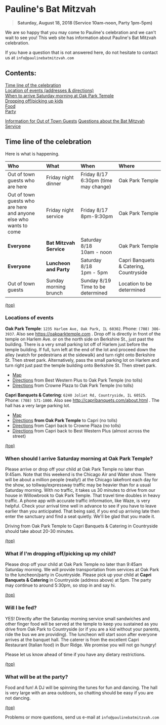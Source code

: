 # Pauline's Bat Mitzvah

> **Saturday, August 18, 2018 (Service 10am-noon, Party 1pm-5pm)**

We are so happy that you may come to Pauline's celebration and we can't wait to see you! This web site has information about Pauline's Bat Mitzvah celebration. 

If you have a question that is not answered here, do not hesitate to contact us at `info@paulinebatmitzvah.com`

## Contents:
[Time line of the celebration](#time-line-of-the-celebration)<BR/>
[Location of events (addresses & directions)](#locations-of-events)<BR/>
[When to arrive Saturday morning at Oak Park Temple](#when-should-i-arrive-saturday-morning-at-oak-park-temple)<BR/>
[Dropping off/picking up kids](#what-if-i'm-droppingoff-picking-up-my-child)<BR/>
[Food](#will-i-be-fed)<BR/>
[Party](#what-will-be-at-the-party)<BR/>

[Information for Out of Town Guests](/outOfTown)
[Questions about the Bat Mitzvah Service](/whatIsBatMitzvah)

## Time line of the celebration

Here is what is happening. 

| Who   | What   | When    | Where   |
|:-------|:------|:--------|:--------|
| Out of town guests who are here |  Friday night dinner | Friday 8/17 <BR/> 6:30pm (time may change)| Oak Park Temple |
| Out of town guests who are here <BR/> and anyone else who wants to come| Friday night service | Friday 8/17 <BR/> 8pm-9:30pm | Oak Park Temple | 
| **Everyone** | **Bat Mitzvah Service** | Saturday 8/18 <BR/> 10am - noon | Oak Park Temple | 
| **Everyone** | **Luncheon and Party** | Saturday 8/18 <BR/> 1pm - 5pm | Capri Banquets & Catering, Countryside | 
| Out of town guests | Sunday morning brunch | Sunday 8/19 <BR/> Time to be determined  | Location to be determined | 

[(top)](#pauline's-bat-mitzvah)

### Locations of events

**Oak Park Temple**: `1235 Harlem Ave, Oak Park, IL 60302`. Phone: `(708) 386-3937`. Also see https://oakparktemple.com . Drop off is directly in front of the temple on Harlem Ave. or on the north side on Berkshire St., just past the building. There is a very small parking lot off of Harlem just before the temple building. If full, turn left at the end of the lot and proceed down the alley (watch for pedestrians at the sidewalk) and turn right onto Berkshire St. Then street park. Alternatively, pass the small parking lot on Harlem and turn right just past the temple building onto Berkshire St. Then street park. 
- [Map](https://www.google.com/maps/place/Oak+Park+Temple/@41.9027412,-87.8071949,17z/data=!3m1!4b1!4m5!3m4!1s0x880fcb321af07a6b:0xb064a1520bd6d3fb!8m2!3d41.9027372!4d-87.8050062)
- [Directions](https://www.google.com/maps/dir/Best+Western+Plus+Chicagoland+-+Countryside,+Joliet+Road,+Countryside,+IL/Oak+Park+Temple,+1235+Harlem+Ave,+Oak+Park,+IL+60302/@41.8397401,-87.9136227,12z/data=!3m1!4b1!4m16!4m15!1m5!1m1!1s0x880e4835b8d4f883:0x5e6eedb10146be0b!2m2!1d-87.8730132!2d41.777754!1m5!1m1!1s0x880fcb321af07a6b:0xb064a1520bd6d3fb!2m2!1d-87.8050062!2d41.9027372!2m1!2b1!3e0) from Best Western Plus to Oak Park Temple (no tolls)
- [Directions](https://www.google.com/maps/dir/Crowne+Plaza+Chicago+SW+-+Burr+Ridge,+S+Frontage+Road,+Burr+Ridge,+IL/Oak+Park+Temple,+1235+Harlem+Ave,+Oak+Park,+IL+60302/@41.8246462,-87.9511171,12z/data=!3m1!4b1!4m16!4m15!1m5!1m1!1s0x880e48babe2fc1f3:0x5e66b2dbb4a574e3!2m2!1d-87.9215302!2d41.7534609!1m5!1m1!1s0x880fcb321af07a6b:0xb064a1520bd6d3fb!2m2!1d-87.8050062!2d41.9027372!2m1!2b1!3e0) from Crowne Plaza to Oak Park Temple (no tolls)

**Capri Banquets & Catering**: `6240 Joliet Rd, Countryside, IL 60525`. Phone: `(708) 571-1000`. Also see http://capribanquets.com/about.html . The hall has a very large parking lot. 
- [Map](https://www.google.com/maps/place/Capri+Banquets+%26+Catering/@41.776221,-87.8742897,17z/data=!3m1!4b1!4m5!3m4!1s0x880e48342cbf4e25:0x8d23463c294df84d!8m2!3d41.776217!4d-87.872101)
- [Directions](https://www.google.com/maps/dir/Oak+Park+Temple,+Harlem+Avenue,+Oak+Park,+IL/Capri+Banquets+%26+Catering,+6240+Joliet+Rd,+Countryside,+IL+60525/@41.8327431,-87.9074904,12z/data=!3m1!4b1!4m16!4m15!1m5!1m1!1s0x880fcb321af07a6b:0xb064a1520bd6d3fb!2m2!1d-87.8050062!2d41.9027372!1m5!1m1!1s0x880e48342cbf4e25:0x8d23463c294df84d!2m2!1d-87.872101!2d41.776217!2m1!2b1!3e0) **from Oak Park Temple** to Capri (no tolls)
- [Directions](https://www.google.com/maps/dir/Capri+Banquets+%26+Catering,+6240+Joliet+Rd,+Countryside,+IL+60525/Crowne+Plaza+Chicago+SW+-+Burr+Ridge,+S+Frontage+Road,+Burr+Ridge,+IL/@41.7612081,-87.9143252,14z/data=!3m1!4b1!4m16!4m15!1m5!1m1!1s0x880e48342cbf4e25:0x8d23463c294df84d!2m2!1d-87.872101!2d41.776217!1m5!1m1!1s0x880e48babe2fc1f3:0x5e66b2dbb4a574e3!2m2!1d-87.9215302!2d41.7534609!2m1!2b1!3e0) from Capri back to Crowne Plaza (no tolls)
- [Directions](https://www.google.com/maps/dir/Capri+Banquets+%26+Catering,+6240+Joliet+Rd,+Countryside,+IL+60525/Best+Western+Plus+Chicagoland+-+Countryside,+Joliet+Road,+Countryside,+IL/@41.7769895,-87.8747458,17z/data=!3m1!4b1!4m16!4m15!1m5!1m1!1s0x880e48342cbf4e25:0x8d23463c294df84d!2m2!1d-87.872101!2d41.776217!1m5!1m1!1s0x880e4835b8d4f883:0x5e6eedb10146be0b!2m2!1d-87.8730132!2d41.777754!2m1!2b1!3e0) from Capri back to Best Western Plus (almost across the street)

[(top)](#pauline's-bat-mitzvah)

### When should I arrive Saturday morning at Oak Park Temple?

Please arrive or drop off your child at Oak Park Temple no later than 9:45am. Note that this weekend is the Chicago Air and Water show. There will be about a million people (really!) at the Chicago lakefront each day for the show, so tollway/expressway traffic may be heavier than for a usual Saturday morning. With no traffic, it takes us 30 minutes to drive from our house in Willowbrook to Oak Park Temple. That travel time doubles in heavy traffic. A phone app with accurate traffic information, like Waze, is very helpful. Check your arrival time well in advance to see if you have to leave earlier than you anticipated. That being said, if you end up arriving late then enter the sanctuary and find a seat quietly. We'll be glad that you made it. 

Driving from Oak Park Temple to Capri Banquets & Catering in Countryside should take about 20-30 minutes. 


[(top)](#pauline's-bat-mitzvah)

### What if I'm dropping off/picking up my child?

Please drop off your child at Oak Park Temple no later than 9:45am Saturday morning. We will provide transportation from services at Oak Park to the luncheon/party in Countryside. Please pick up your child at **Capri Banquets & Catering** in Countryside (address above) at 5pm. The party may continue to around 5:30pm, so stop in and say hi.  

[(top)](#pauline's-bat-mitzvah)

### Will I be fed?

YES! Directly after the Saturday morning service small sandwiches and other finger food will be served at the temple to keep you sustained as you drive from Oak Park to Countryside (or if you are a kid without your parents, ride the bus we are providing). The luncheon will start soon after everyone arrives at the banquet hall. The caterer is from the excellent Capri Restaurant (Italian food) in Burr Ridge. We promise you will not go hungry! 

Please let us know ahead of time if you have any dietary restrictions.

[(top)](#pauline's-bat-mitzvah)

### What will be at the party?

Food and fun! A DJ will be spinning the tunes for fun and dancing. The hall is very large with an area outdoors, so chatting should be easy if you are not dancing. 

[(top)](#pauline's-bat-mitzvah)

Problems or more questions, send us e-mail at `info@paulinebatmitzvah.com` 
